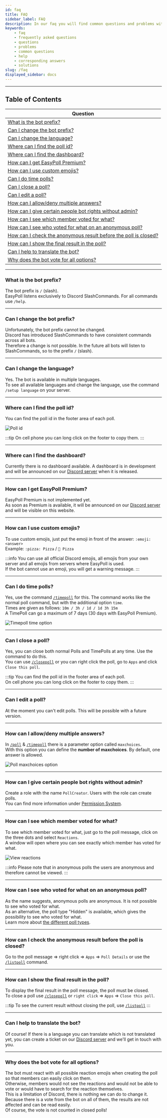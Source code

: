 ```yaml
---
id: faq
title: FAQ
sidebar_label: FAQ
description: In our faq you will find common questions and problems with the corresponding answers and solutions.
keywords:
    - faq
    - frequently asked questions
    - questions
    - problems
    - common questions
    - help
    - corresponding answers
    - solutions
slug: /faq
displayed_sidebar: docs
---
```


---

## Table of Contents
| Question                                                                                                                           |
|------------------------------------------------------------------------------------------------------------------------------------|
| [What is the bot prefix?](#what-is-the-bot-prefix)                                                                                 |
| [Can I change the bot prefix?](#can-i-change-the-bot-prefix)                                                                       |
| [Can I change the language?](#can-i-change-the-language)                                                                           |
| [Where can I find the poll id?](#where-can-i-find-the-poll-id)                                                                     |
| [Where can I find the dashboard?](#where-can-i-find-the-dashboard)                                                                 |
| [How can I get EasyPoll Premium?](#how-can-i-get-easypoll-premium)                                                                 |
| [How can I use custom emojis?](#how-can-i-use-custom-emojis)                                                                       |
| [Can I do time polls?](#can-i-do-time-polls)                                                                                       |
| [Can I close a poll?](#can-i-close-a-poll)                                                                                         |
| [Can I edit a poll?](#can-i-edit-a-poll)                                                                                           |
| [How can I allow/deny multiple answers?](#how-can-i-allowdeny-multiple-answers)                                                    |
| [How can I give certain people bot rights without admin?](#how-can-i-give-certain-people-bot-rights-without-admin)                 |
| [How can I see which member voted for what?](#how-can-i-see-which-member-voted-for-what)                                           |
| [How can I see who voted for what on an anonymous poll?](#how-can-i-see-who-voted-for-what-on-an-anonymous-poll)                   |
| [How can I check the anonymous result before the poll is closed?](#how-can-i-check-the-anonymous-result-before-the-poll-is-closed) |
| [How can I show the final result in the poll?](#how-can-i-show-the-final-result-in-the-poll)                                       |
| [Can I help to translate the bot?](#can-i-help-to-translate-the-bot)                                                               |
| [Why does the bot vote for all options?](#why-does-the-bot-vote-for-all-options)                                                   |

---

### What is the bot prefix?
The bot prefix is `/` (slash).  
EasyPoll listens exclusively to Discord SlashCommands. For all commands use `/help`.

---

### Can I change the bot prefix?
Unfortunately, the bot prefix cannot be changed.  
Discord has introduced SlashCommands to have consistent commands across all bots.  
Therefore a change is not possible. In the future all bots will listen to SlashCommands, so to the prefix `/` (slash).

---

### Can I change the language?
Yes. The bot is available in multiple languages.  
To see all available languages and change the language, use the command `/setup language` on your server.

---

### Where can I find the poll id?
You can find the poll id in the footer area of each poll.

![Poll id](/images/faq/poll-id.png)

:::tip
On cell phone you can long click on the footer to copy them.
:::

---

### Where can I find the dashboard?
Currently there is no dashboard available. A dashboard is in development and will be announced on our [Discord server](https://easypoll.bot/discord) when it is released.

---

### How can I get EasyPoll Premium?
EasyPoll Premium is not implemented yet.  
As soon as Premium is available, it will be announced on our [Discord server](https://easypoll.bot/discord) and will be visible on this website.

---

### How can I use custom emojis?
To use custom emojis, just put the emoji in front of the answer: `:emoji: <answer>`  
Example: `:pizza: Pizza` / `🍕 Pizza`

:::info
You can use all official Discord emojis, all emojis from your own server and all emojis from servers where EasyPoll is used.  
If the bot cannot use an emoji, you will get a warning message.
:::

---

### Can I do time polls?
Yes, use the command [`/timepoll`](/commands/timepoll.md) for this. The command works like the normal poll command, but with the additional option `time`.  
Times are given as follows: `10m / 3h / 1d / 1d 3h 15m`  
A TimePoll can go a maximum of 7 days (30 days with EasyPoll Premium).

![Timepoll time option](/images/faq/timepoll-time-option.png)

---

### Can I close a poll?
Yes, you can close both normal Polls and TimePolls at any time. Use the  command to do this.  
You can use [`/closepoll`](/commands/closepoll.md) or you can right click the poll, go to `Apps` and click `Close this poll`.

:::tip
You can find the poll id in the footer area of each poll.  
On cell phone you can long click on the footer to copy them.
:::

---

### Can I edit a poll?
At the moment you can't edit polls. This will be possible with a future version.

---

### How can I allow/deny multiple answers?
In [`/poll`](/commands/poll.md) & [`/timepoll`](/commands/timepoll.md) there is a parameter option called `maxchoices`.  
With this option you can define the **number of maxchoices**. By default, one answer is allowed.

![Poll maxchoices option](/images/faq/poll-maxchoices-option.png)

---

### How can I give certain people bot rights without admin?
Create a role with the name `PollCreator`. Users with the role can create polls.  
You can find more information under [Permission System](/permissions/permission-system.md).

---

### How can I see which member voted for what?
To see which member voted for what, just go to the poll message, click on the three dots and select `Reactions`.  
A window will open where you can see exactly which member has voted for what.

![View reactions](/images/faq/view-reactions.png)

:::info
Please note that in anonymous polls the users are anonymous and therefore cannot be viewed.
:::

---

### How can I see who voted for what on an anonymous poll?
As the name suggests, anonymous polls are anonymous. It is not possible to see who voted for what.  
As an alternative, the poll type "Hidden" is available, which gives the possibility to see who voted for what.  
Learn more about [the different poll types](/getting-started/the-different-poll-types.md).

---

### How can I check the anonymous result before the poll is closed?
Go to the poll message => right click => `Apps` => `Poll Details` or use the [`/listpoll`](/commands/listpolls.md) command.

---

### How can I show the final result in the poll?
To display the final result in the poll message, the poll must be closed.  
To close a poll use [`/closepoll`](/commands/closepoll.md) or `right click` => `Apps` => `Close this poll`.

:::tip
To see the current result without closing the poll, use [`/listpoll`](/commands/listpolls.md)
:::

---

### Can I help to translate the bot?
Of course! If there is a language you can translate which is not translated yet, you can create a ticket on our [Discord server](https://easypoll.bot/discord) and we'll get in touch with you.

---

### Why does the bot vote for all options?
The bot must react with all possible reaction emojis when creating the poll so that members can easily click on them.  
Otherwise, members would not see the reactions and would not be able to vote or would have to search for the reaction themselves.  
This is a limitation of Discord, there is nothing we can do to change it.  
Because there is a vote from the bot on all of them, the results are not affected and can be read easily.  
Of course, the vote is not counted in closed polls!